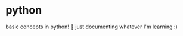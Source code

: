 # python
basic concepts in python! 🐍
just documenting whatever I'm learning :)        
     
       
  